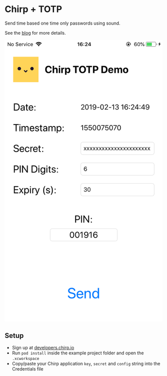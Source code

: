 # Chirp + TOTP

Send time based one time only passwords using sound.

See the [blog](https://blog.chirp.io/chirp-totp-generation-and-transmission) for more details.

![TOTP](/Assets/TOTP.png)

## Setup

- Sign up at [developers.chirp.io](https://developers.chirp.io)
- Run `pod install` inside the example project folder and open the `.xcworkspace`
- Copy/paste your Chirp application `key`, `secret` and `config` string into the Credentials file
